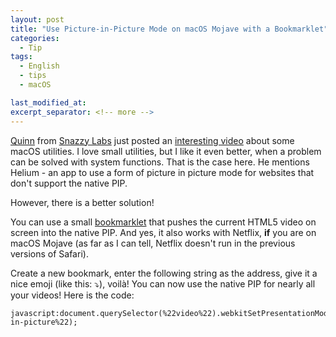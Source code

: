 ```yaml
---
layout: post
title: "Use Picture-in-Picture Mode on macOS Mojave with a Bookmarklet"
categories:
  - Tip
tags:
  - English
  - tips
  - macOS

last_modified_at:
excerpt_separator: <!-- more -->
---
```


[Quinn](https://twitter.com/SnazzyQ) from [Snazzy Labs](https://www.youtube.com/channel/UCO2x-p9gg9TLKneXlibGR7w) just posted an [interesting video](https://www.youtube.com/watch?v=cqjpa8-Cp-s) about some macOS utilities. I love small utilities, but I like it even better, when a problem can be solved with system functions. That is the case here. He mentions Helium - an app to use a form of picture in picture mode for websites that don't support the native PIP.

However, there is a better solution!

<!-- more -->

You can use a small [bookmarklet](https://en.wikipedia.org/wiki/Bookmarklet) that pushes the current HTML5 video on screen into the native PIP. And yes, it also works with Netflix, **if** you are on macOS Mojave (as far as I can tell, Netflix doesn't run in the previous versions of Safari).

Create a new bookmark, enter the following string as the address, give it a nice emoji (like this: ⤵️), voilà! You can now use the native PIP for nearly all your videos!
Here is the code:

```
javascript:document.querySelector(%22video%22).webkitSetPresentationMode(%22picture-in-picture%22);
```


